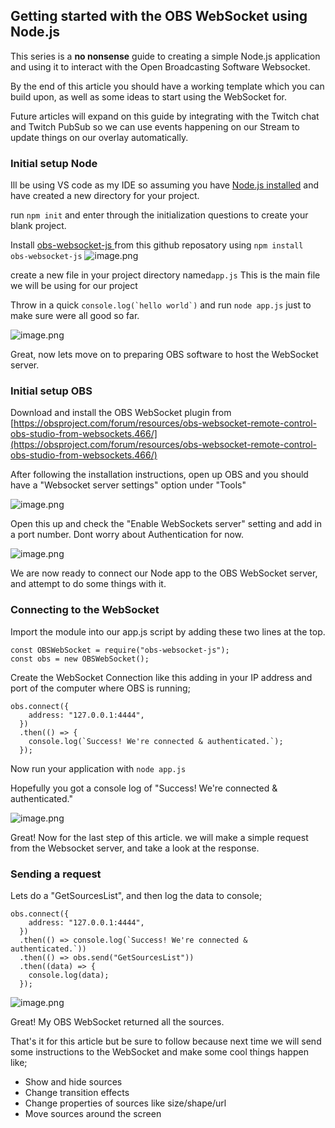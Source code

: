## Getting started with the OBS WebSocket using Node.js

This series is a **no nonsense** guide to creating a simple Node.js application and using it to interact with the Open Broadcasting Software Websocket.

By the end of this article you should have a working template which you can build upon, as well as some ideas to start using the WebSocket for.

Future articles will expand on this guide by integrating with the Twitch chat and Twitch PubSub so we can use events happening on our Stream to update things on our overlay automatically.

### Initial setup Node


Ill be using VS code as my IDE so assuming you have [Node.js installed](https://nodejs.org/en/download/) and have created a new directory for your project.

run ```npm init``` and enter through the initialization questions to create your blank project.

Install [obs-websocket-js
](https://github.com/obs-websocket-community-projects/obs-websocket-js) from this github reposatory using ```npm install obs-websocket-js``` 
![image.png](https://cdn.hashnode.com/res/hashnode/image/upload/v1649652634697/vaktJdf4X.png)

create a new file in your project directory named```app.js``` This is the main file we will be using for our project

Throw in a quick ```console.log(`hello world`)``` and run ```node app.js``` just to make sure were all good so far.

![image.png](https://cdn.hashnode.com/res/hashnode/image/upload/v1649652431346/ru5Ern6nS.png)

Great, now lets move on to preparing OBS software to host the WebSocket server.

### Initial setup OBS

Download and install the OBS WebSocket plugin from [https://obsproject.com/forum/resources/obs-websocket-remote-control-obs-studio-from-websockets.466/](https://obsproject.com/forum/resources/obs-websocket-remote-control-obs-studio-from-websockets.466/)

After following the installation instructions, open up OBS and you should have a "Websocket server settings" option under "Tools"

![image.png](https://cdn.hashnode.com/res/hashnode/image/upload/v1649652778265/IF5lXPAvk.png)

Open this up and check the "Enable WebSockets server" setting and add in a port number. Dont worry about Authentication for now.

![image.png](https://cdn.hashnode.com/res/hashnode/image/upload/v1649652834398/dV5RWovoX.png)

We are now ready to connect our Node app to the OBS WebSocket server, and attempt to do some things with it.

### Connecting to the WebSocket

Import the module into our app.js script by adding these two lines at the top.

```
const OBSWebSocket = require("obs-websocket-js");
const obs = new OBSWebSocket();
```

Create the WebSocket Connection like this adding in your IP address and port of the computer where OBS is running;

```
obs.connect({
    address: "127.0.0.1:4444",
  })
  .then(() => {
    console.log(`Success! We're connected & authenticated.`);
  });
```

Now run your application with ```node app.js```

Hopefully you got a console log of "Success! We're connected & authenticated." 


![image.png](https://cdn.hashnode.com/res/hashnode/image/upload/v1649654700869/l2guWCF1K.png)

Great! Now for the last step of this article. we will make a simple request from the Websocket server, and take a look at the response.

### Sending a request

Lets do a "GetSourcesList", and then log the data to console;


```
obs.connect({
    address: "127.0.0.1:4444",
  })
  .then(() => console.log(`Success! We're connected & authenticated.`))
  .then(() => obs.send("GetSourcesList"))
  .then((data) => {
    console.log(data);
  });
```




![image.png](https://cdn.hashnode.com/res/hashnode/image/upload/v1649654592971/6k46A9dNE.png)

Great!  My OBS WebSocket returned all the sources.

That's it for this article but be sure to follow because next time we will send some instructions to the WebSocket and make some cool things happen like;

- Show and hide sources
- Change transition effects
- Change properties of sources like size/shape/url
- Move sources around the screen















